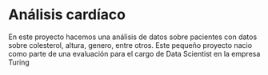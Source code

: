 # Análisis cardíaco

En este proyecto hacemos una análisis de datos sobre pacientes con datos sobre colesterol, altura, genero, entre otros. Este pequeño proyecto nacio como parte de una evaluación para el cargo de Data Scientist en la empresa Turing
